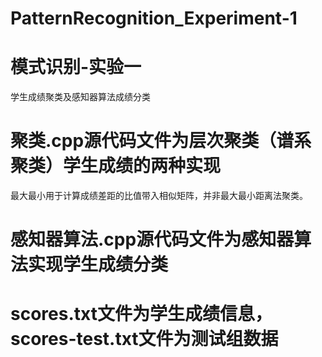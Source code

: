 # PatternRecognition_Experiment-1
# 模式识别-实验一
学生成绩聚类及感知器算法成绩分类
# 聚类.cpp源代码文件为层次聚类（谱系聚类）学生成绩的两种实现
最大最小用于计算成绩差距的比值带入相似矩阵，并非最大最小距离法聚类。
# 感知器算法.cpp源代码文件为感知器算法实现学生成绩分类
# scores.txt文件为学生成绩信息，scores-test.txt文件为测试组数据
